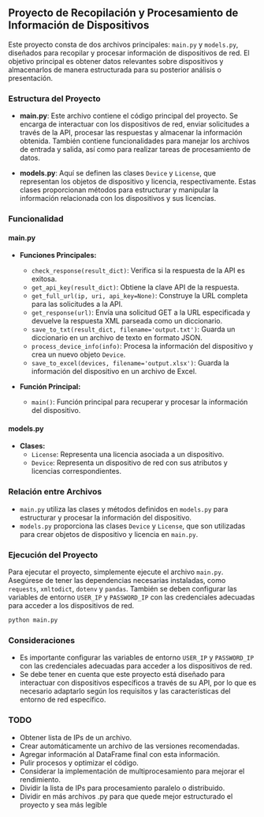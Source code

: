 ## Proyecto de Recopilación y Procesamiento de Información de Dispositivos

Este proyecto consta de dos archivos principales: `main.py` y `models.py`, diseñados para recopilar y procesar información de dispositivos de red. El objetivo principal es obtener datos relevantes sobre dispositivos y almacenarlos de manera estructurada para su posterior análisis o presentación.

### Estructura del Proyecto

- **main.py**: Este archivo contiene el código principal del proyecto. Se encarga de interactuar con los dispositivos de red, enviar solicitudes a través de la API, procesar las respuestas y almacenar la información obtenida. También contiene funcionalidades para manejar los archivos de entrada y salida, así como para realizar tareas de procesamiento de datos.

- **models.py**: Aquí se definen las clases `Device` y `License`, que representan los objetos de dispositivo y licencia, respectivamente. Estas clases proporcionan métodos para estructurar y manipular la información relacionada con los dispositivos y sus licencias.

### Funcionalidad

#### main.py

- **Funciones Principales:**
  - `check_response(result_dict)`: Verifica si la respuesta de la API es exitosa.
  - `get_api_key(result_dict)`: Obtiene la clave API de la respuesta.
  - `get_full_url(ip, uri, api_key=None)`: Construye la URL completa para las solicitudes a la API.
  - `get_response(url)`: Envía una solicitud GET a la URL especificada y devuelve la respuesta XML parseada como un diccionario.
  - `save_to_txt(result_dict, filename='output.txt')`: Guarda un diccionario en un archivo de texto en formato JSON.
  - `process_device_info(info)`: Procesa la información del dispositivo y crea un nuevo objeto `Device`.
  - `save_to_excel(devices, filename='output.xlsx')`: Guarda la información del dispositivo en un archivo de Excel.

- **Función Principal:**
  - `main()`: Función principal para recuperar y procesar la información del dispositivo.

#### models.py

- **Clases:**
  - `License`: Representa una licencia asociada a un dispositivo.
  - `Device`: Representa un dispositivo de red con sus atributos y licencias correspondientes.

### Relación entre Archivos

- `main.py` utiliza las clases y métodos definidos en `models.py` para estructurar y procesar la información del dispositivo.
- `models.py` proporciona las clases `Device` y `License`, que son utilizadas para crear objetos de dispositivo y licencia en `main.py`.

### Ejecución del Proyecto

Para ejecutar el proyecto, simplemente ejecute el archivo `main.py`. Asegúrese de tener las dependencias necesarias instaladas, como `requests`, `xmltodict`, `dotenv` y `pandas`. También se deben configurar las variables de entorno `USER_IP` y `PASSWORD_IP` con las credenciales adecuadas para acceder a los dispositivos de red.

```bash
python main.py
```

### Consideraciones

- Es importante configurar las variables de entorno `USER_IP` y `PASSWORD_IP` con las credenciales adecuadas para acceder a los dispositivos de red.
- Se debe tener en cuenta que este proyecto está diseñado para interactuar con dispositivos específicos a través de su API, por lo que es necesario adaptarlo según los requisitos y las características del entorno de red específico.

### TODO

- Obtener lista de IPs de un archivo.
- Crear automáticamente un archivo de las versiones recomendadas.
- Agregar información al DataFrame final con esta información.
- Pulir procesos y optimizar el código.
- Considerar la implementación de multiprocesamiento para mejorar el rendimiento.
- Dividir la lista de IPs para procesamiento paralelo o distribuido.
- Dividir en más archivos .py para que quede mejor estructurado el proyecto y sea más legible